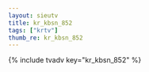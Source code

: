 ```yaml
--- 
layout: sieutv
title: kr_kbsn_852
tags: ["krtv"]
thumb_re: kr_kbsn_852
---
```

{% include tvadv key="kr_kbsn_852" %} 
